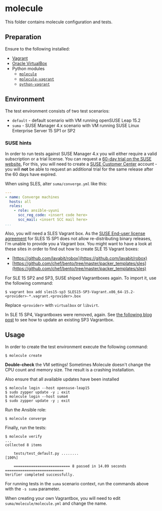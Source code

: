 # molecule

This folder contains molecule configuration and tests.

## Preparation

Ensure to the following installed:

- [Vagrant](https://vagrantup.com)
- [Oracle VirtualBox](https://virtualbox.org)
- Python modules
  - [`molecule`](https://pypi.org/project/molecule/)
  - [`molecule-vagrant`](https://pypi.org/project/molecule-vagrant/)
  - [`python-vagrant`](https://pypi.org/project/python-vagrant/)

## Environment

The test environment consists of two test scenarios:

- `default` - default scenario with VM running openSUSE Leap 15.2
- `suma` - SUSE Manager 4.x scenario with VM running SUSE Linux Enterprise Server 15 SP1 or SP2

### SUSE hints

In order to run tests against SUSE Manager 4.x you will either require a valid subscription or a trial license.
You can request a [60-day trial on the SUSE website.](https://www.suse.com/products/suse-manager/download/)
For this, you will need to create a [SUSE Customer Center](https://scc.suse.com) account - you will **not** be able to request an additional trial for the same release after the 60 days have expired.

When using SLES, alter ``suma/converge.yml`` like this:

```yml
---
- name: Converge machines
  hosts: all
  roles:
    - role: ansible-uyuni
      scc_reg_code: <insert code here>
      scc_mail: <insert SCC mail here>
...
```

Also, you will need a SLES Vagrant box. As the [SUSE End-user license agreement](https://www.suse.com/licensing/eula/download/sles/sles15sp1-en-us.pdf) for SLES 15 SP1 does not allow re-distributing binary releases, I'm unable to provide you a Vagrant box.
You might want to have a look at these sites in order to find out how to create SLE 15 Vagrant boxes:

- [https://github.com/lavabit/robox](https://github.com/lavabit/robox)
- [https://github.com/chef/bento/tree/master/packer_templates/sles](https://github.com/chef/bento/tree/master/packer_templates/sles)

For SLE 15 SP2 and SP3, SUSE shiped Vagrantboxes again. To import it, use the following command:

```shell
$ vagrant box add sles15-sp3 SLES15-SP3-Vagrant.x86_64-15.2-<provider>-*.vagrant.<provider>.box
```

Replace `<provider>` with `virtualbox` or `libvirt`.

In SLE 15 SP4, Vagrantboxes were removed, again. See [the following blog post](https://cstan.io/post/2023/02/sles-15-sp4-vagrantbox/) to see how to update an existing SP3 Vagrantbox.

## Usage

In order to create the test environment execute the following command:

```shell
$ molecule create
```

**Double-check** the VM settings! Sometimes Molecule doesn't change the CPU count and memory size. The result is a crashing installation.

Also ensure that all available updates have been installed

```shell
$ molecule login --host opensuse-leap15
$ sudo zypper update -y ; exit
$ molecule login --host suma4
$ sudo zypper update -y ; exit
```

Run the Ansible role:

```shell
$ molecule converge
```

Finally, run the tests:

```shell
$ molecule verify
...
collected 8 items

    tests/test_default.py ........                                           [100%]

    ========================== 8 passed in 14.09 seconds ===========================
Verifier completed successfully.
```

For running tests in the `suma` scenario context, run the commands above with the `-s suma` parameter.

When creating your own Vagrantbox, you will need to edit `suma/molecule/molecule.yml` and change the name.
